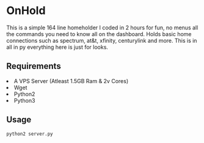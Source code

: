 # OnHold
This is a simple 164 line homeholder I coded in 2 hours for fun, no menus all the commands you need to know all on the dashboard. Holds basic home connections such as spectrum, at&t, xfinity, centurylink and more. This is in all in py everything here is just for looks.

<div>
  <h2>Requirements</h2><lu>
  <li>A VPS Server (Atleast 1.5GB Ram & 2v Cores)
  <li>Wget
  <li>Python2
  <li>Python3
    </lu>

<div>
  <h2>Usage</h2>
  <pre><code>python2 server.py</pre></code>
  </div>
